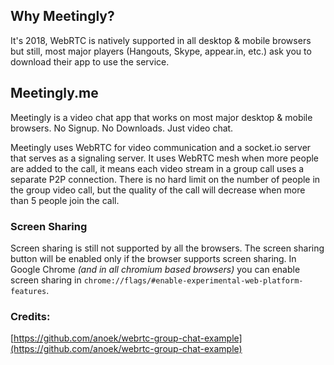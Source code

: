 ## Why Meetingly?
It's 2018, WebRTC is natively supported in all desktop & mobile browsers but still, most major players (Hangouts, Skype, appear.in, etc.) ask you to download their app to use the service. 

## Meetingly.me
Meetingly is a video chat app that works on most major desktop & mobile browsers. No Signup. No Downloads. Just video chat. 

Meetingly uses WebRTC for video communication and a socket.io server that serves as a signaling server. It uses WebRTC mesh when more people are added to the call, it means each video stream in a group call uses a separate P2P connection. There is no hard limit on the number of people in the group video call, but the quality of the call will decrease when more than 5 people join the call.

### Screen Sharing
Screen sharing is still not supported by all the browsers. The screen sharing button will be enabled only if the browser supports screen sharing. In Google Chrome *(and in all chromium based browsers)* you can enable screen sharing in `chrome://flags/#enable-experimental-web-platform-features`.

### Credits:
[https://github.com/anoek/webrtc-group-chat-example](https://github.com/anoek/webrtc-group-chat-example)

